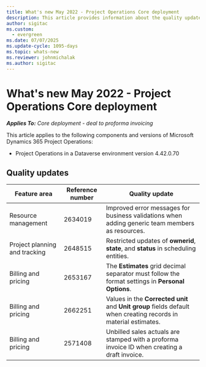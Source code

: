 ```yaml
---
title: What's new May 2022 - Project Operations Core deployment
description: This article provides information about the quality updates that are available in the May 2022 release of Microsoft Dynamics 365 Project Operations Core deployment.
author: sigitac
ms.custom:
  - evergreen
ms.date: 07/07/2025
ms.update-cycle: 1095-days
ms.topic: whats-new
ms.reviewer: johnmichalak 
ms.author: sigitac
---
```


# What's new May 2022 - Project Operations Core deployment

_**Applies To:** Core deployment - deal to proforma invoicing_

This article applies to the following components and versions of Microsoft Dynamics 365 Project Operations:

- Project Operations in a Dataverse environment version 4.42.0.70

## Quality updates

| Feature area | Reference number | Quality update |
| --- | --- | --- |
| Resource management | 2634019 | Improved error messages for business validations when adding generic team members as resources. |
| Project planning and tracking | 2648515 | Restricted updates of **ownerid**, **state**, and **status** in scheduling entities. |
| Billing and pricing | 2653167 | The **Estimates** grid decimal separator must follow the format settings in **Personal Options**. |
| Billing and pricing| 2662251 | Values in the **Corrected unit** and **Unit group** fields default when creating records in material estimates. |
| Billing and pricing| 2571408 | Unbilled sales actuals are stamped with a proforma invoice ID when creating a draft invoice. |
